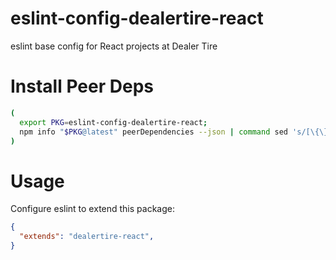 # eslint-config-dealertire-react
eslint base config for React projects at Dealer Tire

# Install Peer Deps

```sh
(
  export PKG=eslint-config-dealertire-react;
  npm info "$PKG@latest" peerDependencies --json | command sed 's/[\{\},]//g ; s/: /@/g' | xargs npm install --save-dev "$PKG@latest"
)
```

# Usage

Configure eslint to extend this package:

```json
{
  "extends": "dealertire-react",
}
```
